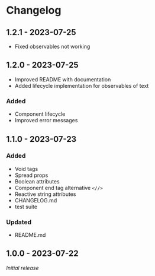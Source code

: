 # Changelog

## 1.2.1 - 2023-07-25

- Fixed observables not working

## 1.2.0 - 2023-07-25

- Improved README with documentation
- Added lifecycle implementation for observables of text

### Added

- Component lifecycle
- Improved error messages

## 1.1.0 - 2023-07-23

### Added

- Void tags
- Spread props
- Boolean attributes
- Component end tag alternative `<//>`
- Reactive string attributes
- CHANGELOG.md
- test suite

### Updated

- README.md

## 1.0.0 - 2023-07-22

_Initial release_